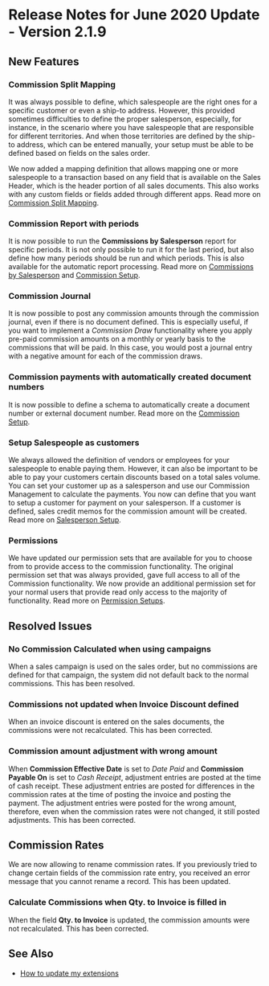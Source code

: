 # Release Notes for June 2020 Update - Version 2.1.9

## New Features

### Commission Split Mapping

It was always possible to define, which salespeople are the right ones for a specific customer or even a ship-to address. However, this provided sometimes difficulties to define the proper salesperson, especially, for instance, in the scenario where you have salespeople that are responsible for different territories. And when those territories are defined by the ship-to address, which can be entered manually, your setup must be able to be defined based on fields on the sales order.

We now added a mapping definition that allows mapping one or more salespeople to a transaction based on any field that is available on the Sales Header, which is the header portion of all sales documents. This also works with any custom fields or fields added through different apps. Read more on [Commission Split Mapping](../page-commission-split-mapping.md).

### Commission Report with periods

It is now possible to run the **Commissions by Salesperson** report for specific periods. It is not only possible to run it for the last period, but also define how many periods should be run and which periods. This is also available for the automatic report processing. Read more on [Commissions by Salesperson](../report-commission.md) and [Commission Setup](../commission-setup.md#reporting).

### Commission Journal

It is now possible to post any commission amounts through the commission journal, even if there is no document defined. This is especially useful, if you want to implement a *Commission Draw* functionality where you apply pre-paid commission amounts on a monthly or yearly basis to the commissions that will be paid. In this case, you would post a journal entry with a negative amount for each of the commission draws.

### Commission payments with automatically created document numbers

It is now possible to define a schema to automatically create a document number or external document number. Read more on the [Commission Setup](../commission-setup.md#commission-processing).

### Setup Salespeople as customers

We always allowed the definition of vendors or employees for your salespeople to enable paying them. However, it can also be important to be able to pay your customers certain discounts based on a total sales volume. You can set your customer up as a salesperson and use our Commission Management to calculate the payments. You now can define that you want to setup a customer for payment on your salesperson. If a customer is defined, sales credit memos for the commission amount will be created. Read more on [Salesperson Setup](../salesperson-setup.md).

### Permissions

We have updated our permission sets that are available for you to choose from to provide access to the commission functionality. The original permission set that was always provided, gave full access to all of the Commission functionality. We now provide an additional permission set for your normal users that provide read only access to the majority of functionality. Read more on [Permission Setups](../permission-setups.md).

## Resolved Issues

### No Commission Calculated when using campaigns

When a sales campaign is used on the sales order, but no commissions are defined for that campaign, the system did not default back to the normal commissions. This has been resolved.

### Commissions not updated when Invoice Discount defined

When an invoice discount is entered on the sales documents, the commissions were not recalculated. This has been corrected.

### Commission amount adjustment with wrong amount

When **Commission Effective Date** is set to *Date Paid* and **Commission Payable On** is set to *Cash Receipt*, adjustment entries are posted at the time of cash receipt. These adjustment entries are posted for differences in the commission rates at the time of posting the invoice and posting the payment. The adjustment entries were posted for the wrong amount, therefore, even when the commission rates were not changed, it still posted adjustments. This has been corrected.

## Commission Rates

We are now allowing to rename commission rates. If you previously tried to change certain fields of the commission rate entry, you received an error message that you cannot rename a record. This has been updated.

### Calculate Commissions when Qty. to Invoice is filled in

When the field **Qty. to Invoice** is updated, the commission amounts were not recalculated. This has been corrected.

## See Also

- [How to update my extensions](../faq-index.md#i-want-to-update-my-version-of-nav-x-commission-management)
